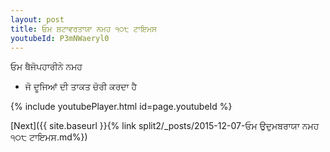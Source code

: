 ```yaml
---
layout: post
title: ਓਮ ਸ਼ਟਾਵਰਤਾਯਾ ਨਮਹ ੧੦੮ ਟਾਇਮਸ
youtubeId: P3mNWaeryl0
---
```

 
 
 ਓਮ ਥੈਜੋਪਹਾਰੀਨੇ ਨਮਹ  
 
 -  ਜੋ ਦੂਜਿਆਂ ਦੀ ਤਾਕਤ ਚੋਰੀ ਕਰਦਾ ਹੈ 
 
  
 
  
 
 
 
 
 
 


{% include youtubePlayer.html id=page.youtubeId %}
 
[Next]({{ site.baseurl }}{% link  split2/_posts/2015-12-07-ਓਮ ਉਦੁਮਬਰਾਯਾ ਨਮਹ ੧੦੮ ਟਾਇਮਸ.md%})
 
